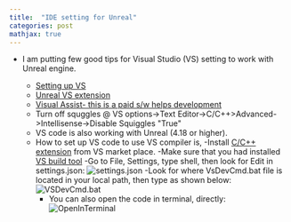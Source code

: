 ```yaml
---
title:  "IDE setting for Unreal"
categories: post
mathjax: true
---
```

- I am putting few good tips for Visual Studio (VS) setting to work with Unreal engine. 

   - [Setting up VS](https://docs.unrealengine.com/en-US/Programming/Development/VisualStudioSetup/index.html)
   - [Unreal VS extension](https://docs.unrealengine.com/en-US/Programming/Development/VisualStudioSetup/UnrealVS/index.html)
   - [Visual Assist- this is a paid s/w helps development](https://www.wholetomato.com/)
   - Turn off squggles @ VS options->Text Editor->C/C++>Advanced->Intellisense->Disable Squiggles "True"
   - VS code is also working with Unreal (4.18 or higher). 
   - How to set up VS code to use VS compiler is, 
     -Install [C/C++ extension](https://marketplace.visualstudio.com/items?itemName=ms-vscode.cpptools) from VS market place. 
     -Make sure that you had installed [VS build tool](https://visualstudio.microsoft.com/downloads/#build-tools-for-visual-studio-2017) 
     -Go to File, Settings, type shell, then look for Edit in settings.json: 
   ![settings.json](https://github.com/SeokLeeUS/seokleeus.github.io/raw/master/_images/_VS/settings_VS_Code.png)
     -Look for where VsDevCmd.bat file is located in your local path, then type as shown below:
   ![VSDevCmd.bat](https://github.com/SeokLeeUS/seokleeus.github.io/raw/master/_images/_VS/VsDevCmd.png) 
     - You can also open the code in terminal, directly:
   ![OpenInTerminal](https://github.com/SeokLeeUS/seokleeus.github.io/raw/master/_images/_VS/OpenInTerminal.png)   
     
   
   
